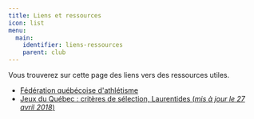 ```yaml
---
title: Liens et ressources
icon: list
menu:
  main:
    identifier: liens-ressources
    parent: club
---
```


Vous trouverez sur cette page des liens vers des ressources utiles.

* [Fédération québécoise d'athlétisme](http://athletisme-quebec.ca)
* [Jeux du Québec : critères de sélection, Laurentides (_mis à jour le 27 avril 2018_)](https://corsaire-chaparral.org/medias/jeux-du-quebec/JDQ-criteres-de-selection-LAU-ATH-2018-04-27.pdf)
